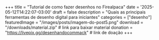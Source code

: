+++
title = "Tutorial de como fazer desenhos no Firealpaca"
date = '2025-05-12T14:22:07-03:00'
draft = false
description = "Quais as principais ferramentas de desenho digital para iniciantes"
categories = ["desenho"]
featuredImage = "/images/posts/imagem-do-post5.png"
download = "/downloads/material.zip"   # link para baixar material
donation = "https://livepix.gg/desenhandocommack"  # link de doação
+++
